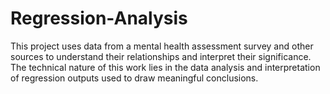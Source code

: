 # Regression-Analysis
This project uses data from a mental health assessment survey and other sources to understand their relationships and interpret their significance. The technical nature of this work lies in the data analysis and interpretation of regression outputs used to draw meaningful conclusions.
